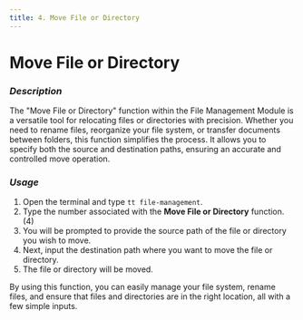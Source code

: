 ```yaml
---
title: 4. Move File or Directory
---
```


# Move File or Directory

### **_Description_**

The "Move File or Directory" function within the File Management Module is a versatile tool for relocating files or directories with precision. Whether you need to rename files, reorganize your file system, or transfer documents between folders, this function simplifies the process. It allows you to specify both the source and destination paths, ensuring an accurate and controlled move operation.

### **_Usage_**

1. Open the terminal and type `tt file-management`.
2. Type the number associated with the **Move File or Directory** function. (4)
3. You will be prompted to provide the source path of the file or directory you wish to move.
4. Next, input the destination path where you want to move the file or directory.
5. The file or directory will be moved.

By using this function, you can easily manage your file system, rename files, and ensure that files and directories are in the right location, all with a few simple inputs.
